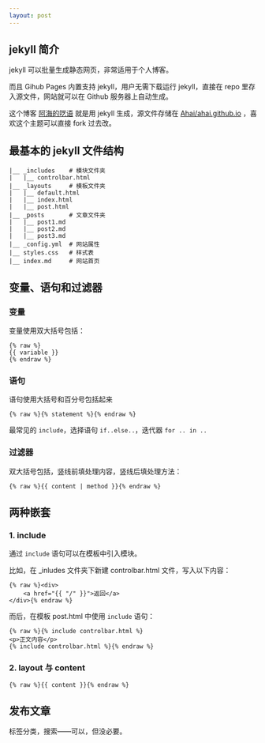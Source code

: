 ```yaml
---
layout: post
---
```

## jekyll 简介

jekyll 可以批量生成静态网页，非常适用于个人博客。

而且 Gihub Pages 内置支持 jekyll，用户无需下载运行 jekyll，直接在 repo 里存入源文件，网站就可以在 Github 服务器上自动生成。

这个博客 [阿海的呓语](https://ahai-8.github.io/) 就是用 jekyll 生成，源文件存储在 [Ahai/ahai.github.io](https://github.com/Ahai-8/ahai-8.github.io) ，喜欢这个主题可以直接 fork 过去改。

## 最基本的 jekyll 文件结构

```
|__ _includes    # 模块文件夹
|   |__ controlbar.html
|__ _layouts     # 模板文件夹
|   |__ default.html
|   |__ index.html
|   |__ post.html
|__ _posts       # 文章文件夹
|   |__ post1.md
|   |__ post2.md
|   |__ post3.md
|__ _config.yml  # 网站属性
|__ styles.css   # 样式表
|__ index.md     # 网站首页
```

## 变量、语句和过滤器

### 变量

变量使用双大括号包括：
```
{% raw %}
{{ variable }}
{% endraw %}
```

### 语句

语句使用大括号和百分号包括起来

```
{% raw %}{% statement %}{% endraw %}
```

最常见的 `include`，选择语句 `if..else..`，迭代器 `for .. in ..`

### 过滤器

双大括号包括，竖线前填处理内容，竖线后填处理方法：

```
{% raw %}{{ content | method }}{% endraw %}
```

## 两种嵌套

### 1. include

通过 `include` 语句可以在模板中引入模块。

比如，在 _inludes 文件夹下新建 controlbar.html 文件，写入以下内容：

```
{% raw %}<div>
    <a href="{{ "/" }}">返回</a>
</div>{% endraw %}
```

而后，在模板 post.html 中使用 `include` 语句：

```
{% raw %}{% include controlbar.html %}
<p>正文内容</p>
{% include controlbar.html %}{% endraw %}
```

### 2. layout 与 content

```
{% raw %}{{ content }}{% endraw %}
```

## 发布文章

标签分类，搜索——可以，但没必要。
